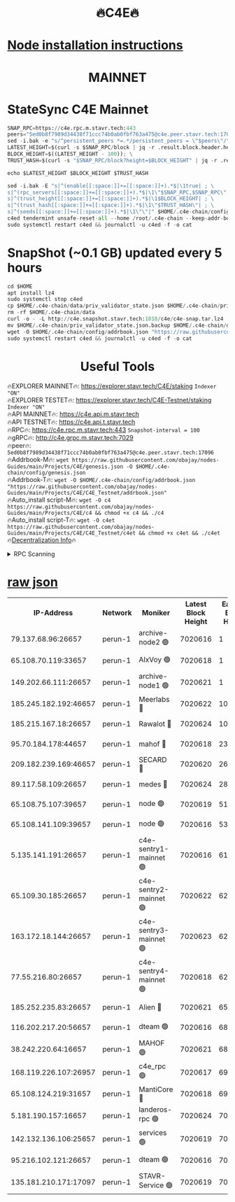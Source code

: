 <h1 align="center"> 🔥C4E🔥</h1>

[Node installation instructions](https://github.com/obajay/nodes-Guides/tree/main/Projects/C4E)
=

<h1 align="center"> MAINNET</h1>

# StateSync C4E Mainnet
```python
SNAP_RPC=https://c4e.rpc.m.stavr.tech:443
peers="5ed0b8f7989d34438f71ccc74b0ab0fbf763a475@c4e.peer.stavr.tech:17096"
sed -i.bak -e "s/^persistent_peers *=.*/persistent_peers = \"$peers\"/" $HOME/.c4e-chain/config/config.toml
LATEST_HEIGHT=$(curl -s $SNAP_RPC/block | jq -r .result.block.header.height); \
BLOCK_HEIGHT=$((LATEST_HEIGHT - 100)); \
TRUST_HASH=$(curl -s "$SNAP_RPC/block?height=$BLOCK_HEIGHT" | jq -r .result.block_id.hash)

echo $LATEST_HEIGHT $BLOCK_HEIGHT $TRUST_HASH

sed -i.bak -E "s|^(enable[[:space:]]+=[[:space:]]+).*$|\1true| ; \
s|^(rpc_servers[[:space:]]+=[[:space:]]+).*$|\1\"$SNAP_RPC,$SNAP_RPC\"| ; \
s|^(trust_height[[:space:]]+=[[:space:]]+).*$|\1$BLOCK_HEIGHT| ; \
s|^(trust_hash[[:space:]]+=[[:space:]]+).*$|\1\"$TRUST_HASH\"| ; \
s|^(seeds[[:space:]]+=[[:space:]]+).*$|\1\"\"|" $HOME/.c4e-chain/config/config.toml
c4ed tendermint unsafe-reset-all --home /root/.c4e-chain --keep-addr-book
sudo systemctl restart c4ed && journalctl -u c4ed -f -o cat
```
# SnapShot (~0.1 GB) updated every 5 hours
```python
cd $HOME
apt install lz4
sudo systemctl stop c4ed
cp $HOME/.c4e-chain/data/priv_validator_state.json $HOME/.c4e-chain/priv_validator_state.json.backup
rm -rf $HOME/.c4e-chain/data
curl -o - -L http://c4e.snapshot.stavr.tech:1018/c4e/c4e-snap.tar.lz4 | lz4 -c -d - | tar -x -C $HOME/.c4e-chain --strip-components 2
mv $HOME/.c4e-chain/priv_validator_state.json.backup $HOME/.c4e-chain/data/priv_validator_state.json
wget -O $HOME/.c4e-chain/config/addrbook.json "https://raw.githubusercontent.com/obajay/nodes-Guides/main/Projects/C4E/addrbook.json"
sudo systemctl restart c4ed && journalctl -u c4ed -f -o cat
```
 <h1 align="center"> Useful Tools</h1>

🔥EXPLORER MAINNET🔥:  https://explorer.stavr.tech/C4E/staking            `Indexer "ON"` \
🔥EXPLORER TESTET🔥:   https://explorer.stavr.tech/C4E-Testnet/staking     `Indexer "ON"` \
🔥API MAINNET🔥:       https://c4e.api.m.stavr.tech \
🔥API TESTNET🔥:       https://c4e.api.t.stavr.tech \
🔥RPC🔥:               https://c4e.rpc.m.stavr.tech:443                  `Snapshot-interval = 100` \
🔥gRPC🔥:              http://c4e.grpc.m.stavr.tech:7029 \
🔥peer🔥:              `5ed0b8f7989d34438f71ccc74b0ab0fbf763a475@c4e.peer.stavr.tech:17096` \
🔥Addrbook-M🔥:    ```wget https://raw.githubusercontent.com/obajay/nodes-Guides/main/Projects/C4E/genesis.json -O $HOME/.c4e-chain/config/genesis.json``` \
🔥Addrbook-T🔥:    ```wget -O $HOME/.c4e-chain/config/addrbook.json "https://raw.githubusercontent.com/obajay/nodes-Guides/main/Projects/C4E/C4E_Testnet/addrbook.json"``` \
🔥Auto_install script-M🔥: ```wget -O c4 https://raw.githubusercontent.com/obajay/nodes-Guides/main/Projects/C4E/c4 && chmod +x c4 && ./c4``` \
🔥Auto_install script-T🔥: ```wget -O c4et https://raw.githubusercontent.com/obajay/nodes-Guides/main/Projects/C4E/C4E_Testnet/c4et && chmod +x c4et && ./c4et``` \
🔥[Decentralization Info](https://github.com/obajay/StateSync-snapshots/tree/main/Projects/C4E/Decentralization)🔥




<details>
<summary>RPC Scanning</summary>

<h2 align="center"> We scan nodes in real time every 4 hours. And we provide the final result of RPC endpoints.
We cannot influence the operation of these nodes in any way. </h2>


```python
If Voting Power is higher than 0 --> then the Node is a validator of the network and may be subject to attack and be a potential threat to the chain.
```
```python
We marked such validators with a red symbol
```

</details>

[raw json](https://rpc-check.c4e.stavr.tech/c4e/rpc-c4e-result.json)
=



<table><tr><th>IP-Address</th><th>Network</th><th>Moniker</th><th>Latest Block Height</th><th>Earliest Block Height</th><th>Catching Up</th><th>Tx Index</th><th>Voting Power</th><th>Scan Time</th></tr><tr><td>79.137.68.96:26657</td><td>perun-1</td><td>archive-node2 🟢</td><td>7020616</td><td>1</td><td>False</td><td>on</td><td>0</td><td>2024-02-03T22:54:02.386143764UTC</td></tr><tr><td>65.108.70.119:33657</td><td>perun-1</td><td>AlxVoy 🟢</td><td>7020618</td><td>1</td><td>False</td><td>on</td><td>0</td><td>2024-02-03T22:54:16.909933937UTC</td></tr><tr><td>149.202.66.111:26657</td><td>perun-1</td><td>archive-node1 🟢</td><td>7020621</td><td>1</td><td>False</td><td>on</td><td>0</td><td>2024-02-03T22:54:33.246575487UTC</td></tr><tr><td>185.245.182.192:46657</td><td>perun-1</td><td>Meerlabs 🔴</td><td>7020622</td><td>1051501</td><td>False</td><td>on</td><td>527310</td><td>2024-02-03T22:54:40.498209183UTC</td></tr><tr><td>185.215.167.18:26657</td><td>perun-1</td><td>Rawalot 🔴</td><td>7020624</td><td>1090501</td><td>False</td><td>on</td><td>701423</td><td>2024-02-03T22:54:52.387187051UTC</td></tr><tr><td>95.70.184.178:44657</td><td>perun-1</td><td>mahof 🔴</td><td>7020618</td><td>2342001</td><td>False</td><td>off</td><td>1865533</td><td>2024-02-03T22:54:16.266702027UTC</td></tr><tr><td>209.182.239.169:46657</td><td>perun-1</td><td>SECARD 🔴</td><td>7020620</td><td>2616101</td><td>False</td><td>off</td><td>1136703</td><td>2024-02-03T22:54:28.441976397UTC</td></tr><tr><td>89.117.58.109:26657</td><td>perun-1</td><td>medes 🔴</td><td>7020624</td><td>2826001</td><td>False</td><td>off</td><td>1484927</td><td>2024-02-03T22:54:47.610564198UTC</td></tr><tr><td>65.108.75.107:39657</td><td>perun-1</td><td>node 🟢</td><td>7020619</td><td>5198801</td><td>False</td><td>on</td><td>0</td><td>2024-02-03T22:54:19.642707537UTC</td></tr><tr><td>65.108.141.109:39657</td><td>perun-1</td><td>node 🟢</td><td>7020616</td><td>5303301</td><td>False</td><td>on</td><td>0</td><td>2024-02-03T22:54:04.914494049UTC</td></tr><tr><td>5.135.141.191:26657</td><td>perun-1</td><td>c4e-sentry1-mainnet 🟢</td><td>7020616</td><td>6198001</td><td>False</td><td>on</td><td>0</td><td>2024-02-03T22:54:01.348955538UTC</td></tr><tr><td>65.109.30.185:26657</td><td>perun-1</td><td>c4e-sentry2-mainnet 🟢</td><td>7020622</td><td>6238301</td><td>False</td><td>on</td><td>0</td><td>2024-02-03T22:54:40.188953359UTC</td></tr><tr><td>163.172.18.144:26657</td><td>perun-1</td><td>c4e-sentry3-mainnet 🟢</td><td>7020623</td><td>6239001</td><td>False</td><td>on</td><td>0</td><td>2024-02-03T22:54:41.159019904UTC</td></tr><tr><td>77.55.216.80:26657</td><td>perun-1</td><td>c4e-sentry4-mainnet 🟢</td><td>7020618</td><td>6241001</td><td>False</td><td>on</td><td>0</td><td>2024-02-03T22:54:16.597795447UTC</td></tr><tr><td>185.252.235.83:26657</td><td>perun-1</td><td>Alien 🔴</td><td>7020621</td><td>6502501</td><td>False</td><td>on</td><td>1136761</td><td>2024-02-03T22:54:33.580495312UTC</td></tr><tr><td>116.202.217.20:56657</td><td>perun-1</td><td>dteam 🟢</td><td>7020616</td><td>6800901</td><td>False</td><td>on</td><td>0</td><td>2024-02-03T22:54:01.719552524UTC</td></tr><tr><td>38.242.220.64:16657</td><td>perun-1</td><td>MAHOF 🟢</td><td>7020621</td><td>6885501</td><td>False</td><td>on</td><td>0</td><td>2024-02-03T22:54:30.794050692UTC</td></tr><tr><td>168.119.226.107:26957</td><td>perun-1</td><td>c4e_rpc 🟢</td><td>7020617</td><td>6920617</td><td>False</td><td>on</td><td>0</td><td>2024-02-03T22:54:09.290302704UTC</td></tr><tr><td>65.108.124.219:31657</td><td>perun-1</td><td>MantiCore 🔴</td><td>7020618</td><td>6920618</td><td>False</td><td>off</td><td>193352</td><td>2024-02-03T22:54:15.860911761UTC</td></tr><tr><td>5.181.190.157:16657</td><td>perun-1</td><td>landeros-rpc 🟢</td><td>7020624</td><td>7009001</td><td>False</td><td>on</td><td>0</td><td>2024-02-03T22:54:52.095576733UTC</td></tr><tr><td>142.132.136.106:25657</td><td>perun-1</td><td>services 🟢</td><td>7020619</td><td>7012001</td><td>False</td><td>on</td><td>0</td><td>2024-02-03T22:54:19.313051603UTC</td></tr><tr><td>95.216.102.121:26657</td><td>perun-1</td><td>dteam 🟢</td><td>7020616</td><td>7015601</td><td>False</td><td>on</td><td>0</td><td>2024-02-03T22:54:02.060780546UTC</td></tr><tr><td>135.181.210.171:17097</td><td>perun-1</td><td>STAVR-Service 🟢</td><td>7020619</td><td>7020201</td><td>False</td><td>on</td><td>0</td><td>2024-02-03T22:54:19.975893579UTC</td></tr></table>
